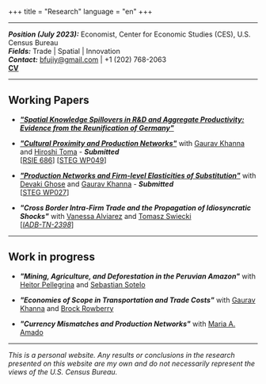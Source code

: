 
+++
title = "Research"
language = "en"
+++

---

***Position (July 2023):*** Economist, Center for Economic Studies (CES), U.S. Census Bureau \
***Fields:*** Trade | Spatial | Innovation \
***Contact:*** bfujiy@gmail.com | +1 (202) 768-2063 \
**[CV](https://bcfujiy.github.io/img/resources/CV_BCF.pdf)**

---

## Working Papers

* ***["Spatial Knowledge Spillovers in R&D and Aggregate Productivity: Evidence from the Reunification of Germany"](https://bcfujiy.github.io/img/papers/CF_SpilloversRD.pdf)***

* ***["Cultural Proximity and Production Networks"](https://bcfujiy.github.io/img/papers/CFKT_CulturalProx.pdf)*** with [Gaurav Khanna](https://www.econgaurav.com/) and [Hiroshi Toma](https://hiroshitoma.github.io/) - ***Submitted*** \
[[RSIE 686](https://fordschool.umich.edu/rsie/workingpapers/Papers676-700/r686.pdf)] [[STEG WP049](https://steg.cepr.org/sites/default/files/2023-01/WP049%20CevallosFujiyKhannaToma%20CulturalProximityAndProductionNetworks.pdf)]

* ***["Production Networks and Firm-level Elasticities of Substitution"](https://bcfujiy.github.io/img/papers/CFGK_ElastSubst.pdf)*** with [Devaki Ghose](https://sites.google.com/view/devakighose/home) and [Gaurav Khanna](https://www.econgaurav.com/) - ***Submitted*** \
[[STEG WP027](https://steg.cepr.org/sites/default/files/2022-09/WP027%20CevallosFujiyGhoseKhanna%20ProductionNetworksAndFirmLevelElasticitiesOfSubstitution_0.pdf)]

* ***"Cross Border Intra-Firm Trade and the Propagation of Idiosyncratic Shocks"*** with [Vanessa Alviarez](http://www.vanessaalviarezubc.com/) and [Tomasz Swiecki](https://sites.google.com/site/tomaszswiecki/) \
[[*IADB-TN-2398*](https://publications.iadb.org/publications/english/document/Cross-Border-Intra-Firm-Trade-and-the-Propagation-of-Idiosyncratic-Shocks-A-New-Dataset.pdf)]

---

## Work in progress

* ***"Mining, Agriculture, and Deforestation in the Peruvian Amazon"*** with [Heitor Pellegrina](https://sites.google.com/site/heitorpellegrina/) and [Sebastian Sotelo](http://www-personal.umich.edu/~ssotelo/)

* ***"Economies of Scope in Transportation and Trade Costs"*** with [Gaurav Khanna](https://www.econgaurav.com/) and [Brock Rowberry](https://lsa.umich.edu/econ/people/phd-students/brock-rowberry.html)

* ***"Currency Mismatches and Production Networks"*** with [Maria A. Amado](https://sites.google.com/view/mariaalejandraamado/p%C3%A1gina-principal)

---

*This is a personal website. Any results or conclusions in the research presented on this website are my own and do not necessarily represent the views of the U.S. Census Bureau.*